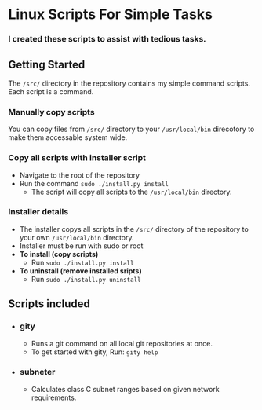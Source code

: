 # Linux Scripts For Simple Tasks
### I created these scripts to assist with tedious tasks.

## Getting Started
The `/src/` directory in the repository contains my simple command scripts. Each script is a command.
### Manually copy scripts
You can copy files from `/src/` directory to your `/usr/local/bin` direcotory to make them accessable system wide.
### Copy all scripts with installer script
- Navigate to the root of the repository 
- Run the command `sudo ./install.py install`
    - The script will copy all scripts to the `/usr/local/bin` directory. 
### Installer details
- The installer copys all scripts in the `/src/` directory of the repository to your own `/usr/local/bin` directory.
- Installer must be run with sudo or root
- **To install (copy scripts)**
    - Run `sudo ./install.py install`
- **To uninstall (remove installed sripts)**
    - Run `sudo ./install.py uninstall`
## Scripts included
- ### gity
    - Runs a git command on all local git repositories at once.
    - To get started with gity, Run: `gity help`
- ### subneter
    - Calculates class C subnet ranges based on given network requirements.
    